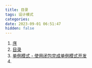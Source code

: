 ```yaml
---
title: 目录
tags: 设计模式
categories:
date: 2023-09-01 06:51:47
hidden: false
---
```

1. [序](https://www.7zmonkey.tech/blog/233601af6e0a.html)
2. [目录]()
3. [单例模式 - 使用闭包完成单例模式开发](https://www.7zmonkey.tech/blog/79b9f490ba99.html)
4. 